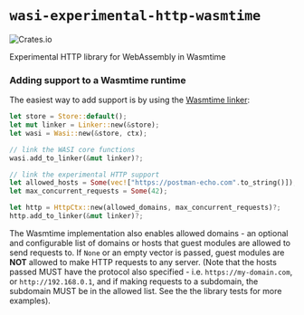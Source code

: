 # `wasi-experimental-http-wasmtime`

![Crates.io](https://img.shields.io/crates/v/wasi-experimental-http-wasmtime)

Experimental HTTP library for WebAssembly in Wasmtime

### Adding support to a Wasmtime runtime

The easiest way to add support is by using the
[Wasmtime linker](https://docs.rs/wasmtime/0.26.0/wasmtime/struct.Linker.html):

```rust
let store = Store::default();
let mut linker = Linker::new(&store);
let wasi = Wasi::new(&store, ctx);

// link the WASI core functions
wasi.add_to_linker(&mut linker)?;

// link the experimental HTTP support
let allowed_hosts = Some(vec!["https://postman-echo.com".to_string()]);
let max_concurrent_requests = Some(42);

let http = HttpCtx::new(allowed_domains, max_concurrent_requests)?;
http.add_to_linker(&mut linker)?;
```

The Wasmtime implementation also enables allowed domains - an optional and
configurable list of domains or hosts that guest modules are allowed to send
requests to. If `None` or an empty vector is passed, guest modules are **NOT**
allowed to make HTTP requests to any server. (Note that the hosts passed MUST
have the protocol also specified - i.e. `https://my-domain.com`, or
`http://192.168.0.1`, and if making requests to a subdomain, the subdomain MUST
be in the allowed list. See the the library tests for more examples).
